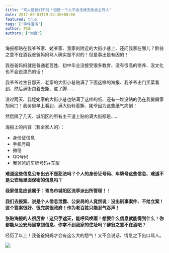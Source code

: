 ```yaml
---
title: "骂人是我们不对！但是一个人不会无缘无故会去骂人"
date: 2017-09-01T19:52:26+08:00
featured: true
tags: ["事件澄清"]
author: 刘鑫
authors: ["刘鑫"]
---
```


海报都贴在我爷爷家、姥爷家、我家的附近的大街小巷上、还问我家在哪儿？醉翁之意不在酒
​
我爸爸妈妈骂人确实是不对的！但是事出是有因的！

我爸爸妈妈就是普通老百姓、初中毕业没接受很多教育、没有很高的修养、没文化也不会说漂亮的话！

我爷爷过生日那天、老家的大街小巷贴满了下面这样的海报、我爷爷出门买菜看到、然后满街跑着去撕、崴了脚……

没过两天、我姥姥家的大街小巷也贴满了这样的纸、还有一堆没贴的仍在我舅舅家胡同口！我舅舅早上看到、满大街转着撕、姥爷因为这些纸气病倒！

然后隔了几天、城阳区的所有主干道上贴的满大街都是……

海报上的内容（我全家人的）：
- 身份证信息
- 手机号码
- 微信
- QQ号码
- 我爸爸的车牌号码+车型

**难道这些信息公布出去不是犯法吗？个人的身份证号码、车牌号这些信息、难道不是公安局里面保密的信息吗？**

**我家信息应该属于：青岛市城阳区流亭派出所管理！！**

**我们去报案、说是个人信息泄露、公安局的人竟然说：没出刑事案件、不给立案！这个答案很好、很完美很政府！作为老百姓只能忍气吞声！**

**张贴海报的人很厉害！这只手遮天，能呼风唤雨！想要什么信息就能得到什么！你都能从公安局里拿到信息、你拿不到我家的住址吗？醉翁之意不在酒吧？**

​ 经历了以上！我爸爸妈妈才会有这么大的怨气！又不会说话、情急之下出口骂人。

<img src="https://db3pap007files.storage.live.com/y4m2h0UCXEr_OyG2iY2aREvv29tNSPQ-lgZ8gyBH3djDyykIQj02AFgd9oQ15fPpFSIDUUO4pJ5JNjVYIvrRV2tpZUAxgoPa7g1mG1TC4HyfpHGljSp93jgppViR7q6uY1s_E4c2_yq1JMzkqeJsTDagF5QHY8f8OVkLC6zb1_F6BMHLdktU22K6Bx6W2sMc7rQ?width=1836&height=2448&cropmode=none" />